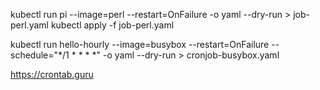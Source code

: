 kubectl run pi --image=perl --restart=OnFailure -o yaml --dry-run > job-perl.yaml
kubectl apply -f job-perl.yaml

kubectl run hello-hourly --image=busybox --restart=OnFailure --schedule="*/1 * * * *"  -o yaml --dry-run > cronjob-busybox.yaml

https://crontab.guru
